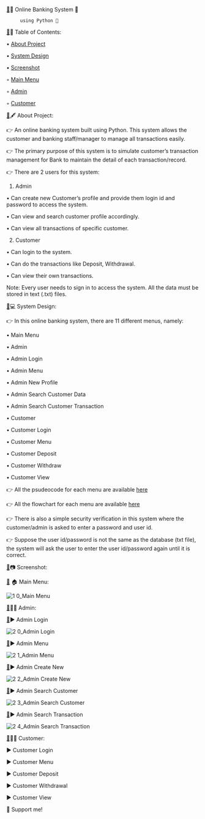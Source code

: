    [🔗](https://github.com/SathishVemala/online-banking-system-with-python/blob/main/README.md#-online-banking-system--)🏦 Online Banking System 🏦

         using Python 🐍


[🔗](https://github.com/SathishVemala/online-banking-system-with-python#-table-of-contents)📃 Table of Contents:


• [About Project](https://github.com/SathishVemala/online-banking-system-with-python?tab=readme-ov-file#-about-project)

• [System Design](https://github.com/SathishVemala/online-banking-system-with-python/blob/main/README.md#-system-design)

• [Screenshot](https://github.com/SathishVemala/online-banking-system-with-python/blob/main/README.md#-screenshot) 

◦ [Main Menu](https://github.com/SathishVemala/online-banking-system-with-python#-main-menu-)  

◦ [Admin](https://github.com/SathishVemala/online-banking-system-with-python/blob/main/README.md#-admin-)  

◦ [Customer](https://github.com/SathishVemala/online-banking-system-with-python#%EF%B8%8F-customer-)  

[🔗](https://github.com/SathishVemala/online-banking-system-with-python#-about-project)🖋 About Project:

👉 An online banking system built using Python. This system allows the customer and banking staff/manager to manage all transactions easily.

👉 The primary purpose of this system is to simulate customer’s transaction management for Bank to maintain the detail of each transaction/record.

👉 There are 2 users for this system:

1. Admin
   
• Can create new Customer’s profile and provide them login id and password to access the system.

• Can view and search customer profile accordingly.

• Can view all transactions of specific customer.

2. Customer
   
• Can login to the system.

• Can do the transactions like Deposit, Withdrawal.

• Can view their own transactions.

Note: Every user needs to sign in to access the system. All the data must be stored in text (.txt) files.




[🔗](https://github.com/SathishVemala/online-banking-system-with-python#-system-design)💻 System Design:

👉 In this online banking system, there are 11 different menus, namely:

• Main Menu

• Admin

• Admin Login

• Admin Menu

• Admin New Profile

• Admin Search Customer Data

• Admin Search Customer Transaction

• Customer

• Customer Login

• Customer Menu

• Customer Deposit

• Customer Withdraw

• Customer View

👉 All the psudeocode for each menu are available [here](https://github.com/caesarmario/simple-online-banking-system/tree/main/Pseudocode)

👉 All the flowchart for each menu are available [here](https://github.com/caesarmario/simple-online-banking-system/tree/main/Flowchart)

👉 There is also a simple security verification in this system where the customer/admin is asked to enter a password and user id.

👉 Suppose the user id/password is not the same as the database (txt file), the system will ask the user to enter the user id/password again until it is correct.




[🔗](https://github.com/SathishVemala/online-banking-system-with-python#-screenshot)📷 Screenshot:

[🔗](https://github.com/SathishVemala/online-banking-system-with-python#-main-menu-)
🏠 Main Menu:

![1 0_Main Menu](https://github.com/SathishVemala/Online-Bank-Management-System-Using-Python/assets/92301059/79269366-8ab7-4ba6-8245-28761e3872ea)


[🔗](https://github.com/SathishVemala/online-banking-system-with-python#-admin-)👨‍💼 Admin:

[🔗](https://github.com/SathishVemala/online-banking-system-with-python#-admin-login)▶ Admin Login

![2 0_Admin Login](https://github.com/SathishVemala/Online-Bank-Management-System-Using-Python/assets/92301059/efd24c9e-880d-471c-8808-d9f17fdd7e67)

[🔗](https://github.com/SathishVemala/online-banking-system-with-python#-admin-menu)▶ Admin Menu

![2 1_Admin Menu](https://github.com/SathishVemala/Online-Bank-Management-System-Using-Python/assets/92301059/3d12da44-0bfd-464d-b19b-dcad533d9ce0)

[🔗](https://github.com/SathishVemala/online-banking-system-with-python?tab=readme-ov-file#-admin-create-new)▶ Admin Create New

![2 2_Admin Create New](https://github.com/SathishVemala/Online-Bank-Management-System-Using-Python/assets/92301059/ac636c80-ed20-453a-a184-8cc0a18b4f56)


[🔗](https://github.com/SathishVemala/online-banking-system-with-python?tab=readme-ov-file#-admin-search-customer)▶ Admin Search Customer

![2 3_Admin Search Customer](https://github.com/SathishVemala/Online-Bank-Management-System-Using-Python/assets/92301059/7f1b7827-8813-49ac-907b-12748aa5354b)


[🔗](https://github.com/SathishVemala/online-banking-system-with-python?tab=readme-ov-file#-admin-search-transaction)▶ Admin Search Transaction

![2 4_Admin Search Transaction](https://github.com/SathishVemala/Online-Bank-Management-System-Using-Python/assets/92301059/119df909-578f-43fd-8514-1b69060e5418)


[🔗](https://github.com/SathishVemala/online-banking-system-with-python?tab=readme-ov-file#%EF%B8%8F-customer-)🙎‍♂️ Customer:

▶ Customer Login


▶ Customer Menu


▶ Customer Deposit


▶ Customer Withdrawal


▶ Customer View





🙌 Support me!
